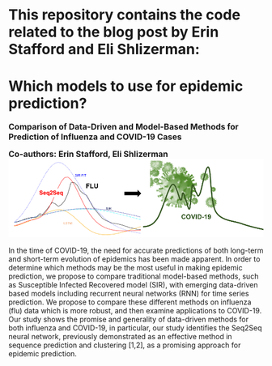 # This repository contains the code related to the blog post by Erin Stafford and Eli Shlizerman:
# Which models to use for epidemic prediction?
**<font size="3"> Comparison of Data-Driven and Model-Based Methods for Prediction of Influenza and COVID-19 Cases</font>**

**<font size="3">Co-authors: Erin Stafford, Eli Shlizerman</font>**
![title](headerpic.png)

In the time of COVID-19, the need for accurate predictions of both long-term and short-term evolution of epidemics has been made apparent. In order to determine which methods may be the most useful in making epidemic prediction, we propose to compare traditional model-based methods, such as Susceptible Infected Recovered model (SIR), with emerging data-driven based models including recurrent neural networks (RNN) for time series prediction. We propose to compare these different methods on influenza (flu) data which is more robust, and then examine applications to COVID-19. Our study shows the promise and generality of data-driven methods for both influenza and COVID-19, in particular, our study identifies the Seq2Seq neural network, previously demonstrated as an effective method in sequence prediction and clustering [1,2], as a promising approach for epidemic prediction.

